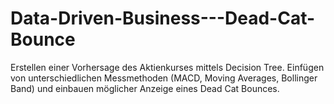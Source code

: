 # Data-Driven-Business---Dead-Cat-Bounce

Erstellen einer Vorhersage des Aktienkurses mittels Decision Tree.
Einfügen von unterschiedlichen Messmethoden (MACD, Moving Averages, Bollinger Band) und einbauen möglicher Anzeige eines Dead Cat Bounces.
